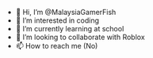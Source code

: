 - 👋 Hi, I’m @MalaysiaGamerFish
- 👀 I’m interested in coding 
- 🌱 I’m currently learning at school
- 💞️ I’m looking to collaborate with Roblox 
- 📫 How to reach me (No)

<!---
MalaysiaGamerFish/MalaysiaGamerFish is a ✨ special ✨ repository because its `README.md` (this file) appears on your GitHub profile.
You can click the Preview link to take a look at your changes.
--->
